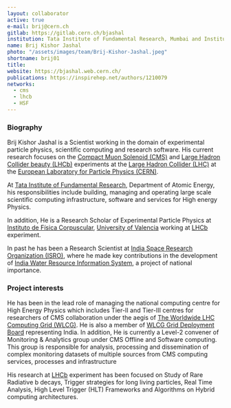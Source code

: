 ```yaml
---
layout: collaborator
active: true
e-mail: brij@cern.ch
gitlab: https://gitlab.cern.ch/bjashal
institution: Tata Institute of Fundamental Research, Mumbai and Instituto de Física Corpuscular, University of Valencia 
name: Brij Kishor Jashal
photo: "/assets/images/team/Brij-Kishor-Jashal.jpeg"
shortname: brij01
title: 
website: https://bjashal.web.cern.ch/
publications: https://inspirehep.net/authors/1210079
networks: 
  - cms
  - lhcb
  - HSF
---
```


### Biography

Brij Kishor Jashal is a Scientist working in the domain of experimental particle physics, scientific computing and research software. His current research focuses on the
[Compact Muon Solenoid (CMS)](https://cms.cern) and [Large Hadron Collider beauty (LHCb)](https://lhcb-outreach.web.cern.ch/) experiments at the
[Large Hadron Collider (LHC)](http://home.web.cern.ch/topics/large-hadron-collider) at the [European Laboratory for Particle Physics (CERN)](http://home.web.cern.ch/).

At [Tata Institute of Fundamental Research](https://www.tifr.res.in/), Department of Atomic Energy, his responsibilities include building, managing and operating large scale scientific computing infrastructure, software and services for High energy Physics.  

In addition, He is a Research Scholar of Experimental Particle Physics at [Instituto de Física Corpuscular](https://webific.ific.uv.es/), [University of Valencia](https://www.uv.es/) working at [LHCb](https://lhcb-outreach.web.cern.ch/) experiment. 

In past he has been a Research Scientist at [India Space Research Organization (ISRO)](https://www.isro.gov.in/), where he made key contributions in the development of  [India Water Resource Information System](https://indiawris.gov.in/wris/#/), a project of national importance. 

### Project interests

He has been in the lead role of managing the national computing centre for High Energy Physics which includes Tier-II and Tier-III centres for researchers of CMS collaboration under the aegis of [The Worldwide LHC Computing Grid (WLCG)](https://home.cern/science/computing/grid). 
He is also a member of [WLCG Grid Deployment Board](https://wlcg.web.cern.ch/collaboration/management/grid-deployment-board) representing India. 
In addition, He is currently a Level-2 convener of Monitoring & Analytics group under CMS Offline and Software computing. This group is responsible for analysis, processing and dissemination of complex monitoring datasets of multiple sources from CMS computing services, processes and infrastructure

His research at [LHCb](https://lhcb-outreach.web.cern.ch/) experiment has been focused on Study of Rare Radiative b decays, Trigger strategies for long living particles, Real Time Analysis, High Level Trigger (HLT) Frameworks and Algorithms on Hybrid computing architectures.  


